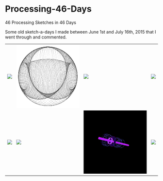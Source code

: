 # Processing-46-Days
46 Processing Sketches in 46 Days

Some old sketch-a-days I made between June 1st and July 16th, 2015 that I went through and commented.

<table>
  <tr>
    <td>
      <a href="https://github.com/SamIngersoll/Processing-46-Days/blob/master/p_2015_06_08_stringArrangement"><img src="https://github.com/SamIngersoll/Processing-46-Days/blob/master/p_2015_06_08_stringArrangement/stringArrangement.gif"width="600"></a>
    </td>
    <td>
      <img src="https://github.com/SamIngersoll/Processing-46-Days/blob/master/Images/weirdBall_3025.png"width="600">
    </td>
    <td>
      <a href="https://github.com/SamIngersoll/Processing-46-Days/blob/master/p_2015_06_12_ripplePaths"><img src="https://github.com/SamIngersoll/Processing-46-Days/blob/master/p_2015_06_12_ripplePaths/ripplePaths.gif"width="600"></a>
    </td>
    <td>
      <a href="https://github.com/SamIngersoll/Processing-46-Days/blob/master/p_2015_06_28_concentricRings"><img src="https://github.com/SamIngersoll/Processing-46-Days/blob/master/p_2015_06_28_concentricRings/concentricRings.gif"width="600">
    </td></a>
  </tr>
  <tr>
    <td>
      <a href="https://github.com/SamIngersoll/Processing-46-Days/blob/master/p_2015_06_20_cactus">
      <img src="https://github.com/SamIngersoll/Processing-46-Days/blob/master/p_2015_06_20_cactus/cacti.gif"width="600">
      </a>
    </td>
    <td>
      <a href="https://github.com/SamIngersoll/Processing-46-Days/blob/master/p_2015_06_15_mushroomsColorShader"><img src="https://github.com/SamIngersoll/Processing-46-Days/blob/master/p_2015_06_15_mushroomsColorShader/mushroomColorShader.gif"width="600"></a>
    </td>
    <td>
      <a href="https://github.com/SamIngersoll/Processing-46-Days/blob/master/p_2015_06_16_uiCylinder"><img src="https://github.com/SamIngersoll/Processing-46-Days/blob/master/p_2015_06_16_uiCylinder/uiCylinder.gif"width="600"></a>
    </td>
    <td>
      <a href="https://github.com/SamIngersoll/Processing-46-Days/blob/master/p_2015_06_04_squareConnectors"><img src="https://github.com/SamIngersoll/Processing-46-Days/blob/master/p_2015_06_04_squareConnectors/squareConnectors_square.gif"width="600"></a>
    </td>
  </tr>
</table>

